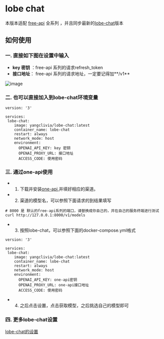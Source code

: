 # lobe chat

本版本适配 [free-api](https://github.com/LLM-Red-Team) 全系列 ，并且同步最新的[lobe-chat](https://lobehub.com/zh/docs/self-hosting/environment-variables)版本

## 如何使用

### 一. 直接如下图在设置中输入
   - **key 密钥** ：free-api 系列的请求refresh_token
   - **接口地址**： free-api 系列的请求地址，一定要记得加**/v1**

![image](https://github.com/Yanyutin753/lobe-chat/assets/132346501/0ae32055-3fb0-4366-a6dc-a245c23b24d9)

### 二. 也可以直接加入到lobe-chat环境变量
  
```
version: '3' 

services:  
 lobe-chat:
    image: yangclivia/lobe-chat:latest
    container_name: lobe-chat
    restart: always
    network_mode: host  
    environment:
      OPENAI_API_KEY: key 密钥
      OPENAI_PROXY_URL: 接口地址
      ACCESS_CODE: 使用密码
```

  
### 三. 通过one-api使用

  - 1. 下载并安装[one-api](https://github.com/songquanpeng/one-api),并填好相应的渠道。
  - 2. 渠道的模型名，可以参照下面请求的到结果填写
       
```
# 8000 是 默认的free-api系列的端口，请替换成你自己的，并在自己的服务终端进行测试
curl http://127.0.0.1:8000/v1/models
```
  - 3. 按照lobe-chat，可以参照下面的docker-compose.yml格式
  
```
version: '3' 

services:  
 lobe-chat:
    image: yangclivia/lobe-chat:latest
    container_name: lobe-chat
    restart: always
    network_mode: host  
    environment:
      OPENAI_API_KEY: one-api密钥
      OPENAI_PROXY_URL: one-api接口地址
      ACCESS_CODE: 使用密码
```

  - 4. 之后点击设置，点击获取模型，之后挑选自己的模型即可


### 四. 更多lobe-chat设置

[lobe-chat的设置](https://lobehub.com/zh/docs/self-hosting/environment-variables)
